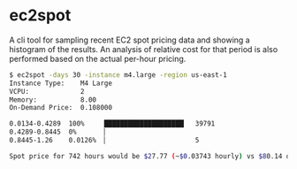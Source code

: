 ec2spot
=======

A cli tool for sampling recent EC2 spot pricing data and showing a histogram of the results. An analysis of relative cost for that period is also performed based on the actual per-hour pricing.

```bash
$ ec2spot -days 30 -instance m4.large -region us-east-1
Instance Type:    M4 Large
VCPU:             2
Memory:           8.00
On-Demand Price:  0.108000

0.0134-0.4289  100%     ████████████████████▏  39791
0.4289-0.8445  0%       ▏                      
0.8445-1.26    0.0126%  ▏                      5

Spot price for 742 hours would be $27.77 (~$0.03743 hourly) vs $80.14 on-demand (65.35% difference)
```
